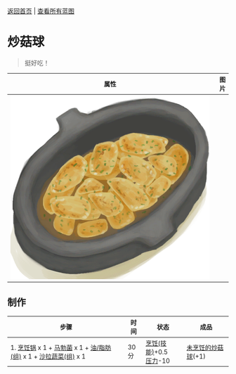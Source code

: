 [返回首页](index.md)   |  [查看所有蓝图](blueprint.md)
# 炒菇球  
> 挺好吃！  
  
  属性  |   图片   
 ----  |  ----:   
   |  ![](Sprite/FriedPuffballs.png)   
  
## 制作  
步骤  |  时间  |  状态  |  成品  
----  |  ----  |  ----  |  ----  
1. [烹饪锅](CookingPot.md) x 1 + [马勃菌](Puffballs.md) x 1 + [油/脂肪(组)](GpTag_OilFat.md) x 1 + [沙拉蔬菜(组)](GpTag_SaladGreens.md) x 1  |  30分  |  [烹饪(技能)](Skill_Cooking.md)+0.5<br>[压力](Stress.md)-10  |  [未烹饪的炒菇球](FriedPuffballsUncooked.md)(+1)  
